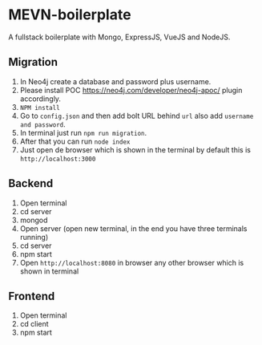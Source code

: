 # MEVN-boilerplate
A fullstack boilerplate with Mongo, ExpressJS, VueJS and NodeJS.

## Migration

1. In Neo4j create a database and password plus username. 
2. Please install POC https://neo4j.com/developer/neo4j-apoc/ plugin accordingly. 
3. `NPM install`
4. Go to `config.json` and then add bolt URL behind `url` also add `username and password`.
5. In terminal just run `npm run migration`.
6. After that you can run `node index`
7. Just open de browser which is shown in the terminal by default this is `http://localhost:3000`

## Backend 
1. Open terminal 
2. cd server
3. mongod
4. Open server (open new terminal, in the end you have three terminals running)
5. cd server
6. npm start
7. Open `http://localhost:8080` in browser any other browser which is shown in terminal

## Frontend 
1. Open terminal
2. cd client
3. npm start